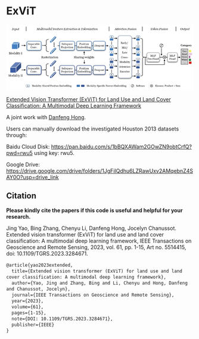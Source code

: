 # ExViT

![alt text](./Workflow_ExViT.png)

[Extended Vision Transformer (ExViT) for Land Use and Land Cover Classification: A Multimodal Deep Learning Framework](https://ieeexplore.ieee.org/document/10147258)

A joint work with [Danfeng Hong](https://github.com/danfenghong).

Users can manually download the investigated Houston 2013 datasets through:

Baidu Cloud Disk: https://pan.baidu.com/s/1bBQXAWam2GOwZN9obtCrfQ?pwd=rwu5 using key: rwu5.

Google Drive: https://drive.google.com/drive/folders/1JgFiIQdhu6LZRawUxv2AMqebnZ4SAY0O?usp=drive_link

Citation
---------------------

**Please kindly cite the papers if this code is useful and helpful for your research.**

Jing Yao, Bing Zhang, Chenyu Li, Danfeng Hong, Jocelyn Chanussot. Extended vision transformer (ExViT) for land use and land cover classification: A multimodal deep learning framework, IEEE Transactions on Geoscience and Remote Sensing, 2023, vol. 61, pp. 1-15, Art no. 5514415, doi: 10.1109/TGRS.2023.3284671.

    @article{yao2023extended,
      title={Extended vision transformer (ExViT) for land use and land cover classification: A multimodal deep learning framework},
      author={Yao, Jing and Zhang, Bing and Li, Chenyu and Hong, Danfeng and Chanussot, Jocelyn},
      journal={IEEE Transactions on Geoscience and Remote Sensing},
      year={2023},
      volume={61},
      pages={1-15},
      note={DOI: 10.1109/TGRS.2023.3284671},
      publisher={IEEE}
    }
